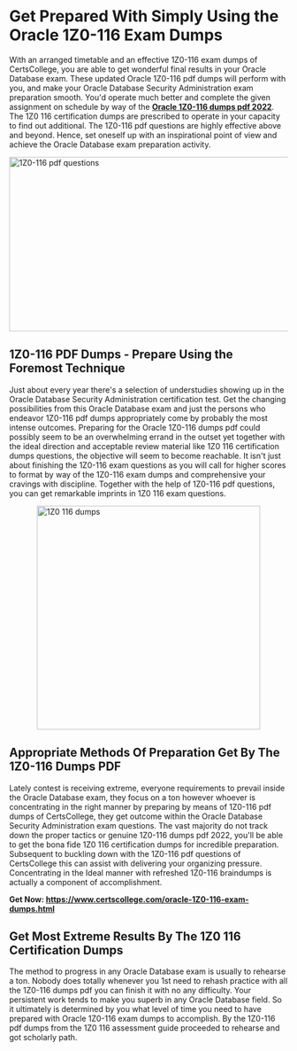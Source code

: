 <h1><strong>Get Prepared With Simply Using the Oracle 1Z0-116 Exam Dumps&nbsp;</strong></h1>
<p><span style="font-weight: 400;">With an arranged timetable and an effective  1Z0-116 exam dumps of CertsCollege, you are able to get wonderful final results in your Oracle Database exam. These updated Oracle 1Z0-116 pdf dumps will perform with you, and make your Oracle Database Security Administration exam preparation smooth. You'd operate much better and complete the given assignment on schedule by way of the <strong><a href="https://www.certscollege.com/oracle-1Z0-116-exam-dumps.html">Oracle 1Z0-116 dumps pdf 2022</a></strong>. The 1Z0 116 certification dumps are prescribed to operate in your capacity to find out additional. The  1Z0-116 pdf questions are highly effective above and beyond. Hence, set oneself up with an inspirational point of view and achieve the Oracle Database exam preparation activity.&nbsp;</span></p>
<p><span style="font-weight: 400;"><img style="display: block; margin-left: auto; margin-right: auto;" src="https://i.ibb.co/CPDK3ps/Yellow-and-Blue-Initiative-Blog-Banner.png" alt="1Z0-116 pdf questions" width="559" height="315" /></span></p>
<h2><strong>1Z0-116 PDF Dumps - Prepare Using the Foremost Technique</strong></h2>
<p><span style="font-weight: 400;">Just about every year there's a selection of understudies showing up in the Oracle Database Security Administration certification test. Get the changing possibilities from this Oracle Database exam and just the persons who endeavor 1Z0-116 pdf dumps appropriately come by probably the most intense outcomes. Preparing for the Oracle 1Z0-116 dumps pdf could possibly seem to be an overwhelming errand in the outset yet together with the ideal direction and acceptable review material like 1Z0 116 certification dumps questions, the objective will seem to become reachable. It isn't just about finishing the 1Z0-116 exam questions as you will call for higher scores to format by way of the 1Z0-116 exam dumps and comprehensive your cravings with discipline. Together with the help of 1Z0-116 pdf questions, you can get remarkable imprints in 1Z0 116 exam questions.</span></p>
<p><span style="font-weight: 400;"><a href="https://tinyurl.com/mrxzbfbx"><img style="display: block; margin-left: auto; margin-right: auto;" src="https://i.ibb.co/9tMrhdY/Teacher-Appreciation-Invitation.png" alt="1Z0 116 dumps " width="404" height="404" /></a></span></p>
<h2><strong>Appropriate Methods Of Preparation Get By The 1Z0-116 Dumps PDF</strong></h2>
<p><span style="font-weight: 400;">Lately contest is receiving extreme, everyone requirements to prevail inside the Oracle Database exam, they focus on a ton however whoever is concentrating in the right manner by preparing by means of 1Z0-116 pdf dumps of CertsCollege, they get outcome within the Oracle Database Security Administration exam questions. The vast majority do not track down the proper tactics or genuine 1Z0-116 dumps pdf 2022, you'll be able to get the bona fide 1Z0 116 certification dumps for incredible preparation. Subsequent to buckling down with the  1Z0-116 pdf questions of CertsCollege this can assist with delivering your organizing pressure. Concentrating in the Ideal manner with refreshed 1Z0-116 braindumps is actually a component of accomplishment.</span></p>
<p><span style="font-weight: 400;"><strong>Get Now: <a href="https://www.certscollege.com/oracle-1Z0-116-exam-dumps.html">https://www.certscollege.com/oracle-1Z0-116-exam-dumps.html</a></strong></span></p>
<h2><strong>Get Most Extreme Results By The 1Z0 116 Certification Dumps</strong></h2>
<p><span style="font-weight: 400;">The method to progress in any Oracle Database exam is usually to rehearse a ton. Nobody does totally whenever you 1st need to rehash practice with all the 1Z0-116 dumps pdf you can finish it with no any difficulty. Your persistent work tends to make you superb in any Oracle Database field. So it ultimately is determined by you what level of time you need to have prepared with Oracle 1Z0-116 exam dumps to accomplish. By the 1Z0-116 pdf dumps from the 1Z0 116 assessment guide proceeded to rehearse and got scholarly path.</span></p>
